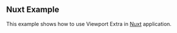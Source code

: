 ## Nuxt Example

This example shows how to use Viewport Extra in [Nuxt](https://nuxt.com/) application.
